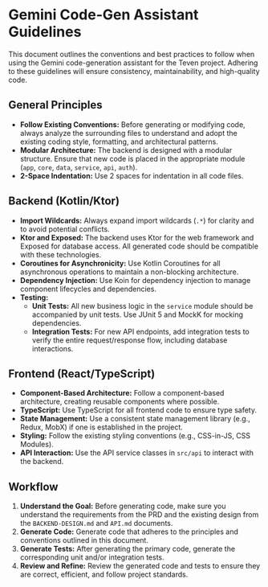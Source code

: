 
# Gemini Code-Gen Assistant Guidelines

This document outlines the conventions and best practices to follow when using the Gemini code-generation assistant for the Teven project. Adhering to these guidelines will ensure consistency, maintainability, and high-quality code.

## General Principles

- **Follow Existing Conventions:** Before generating or modifying code, always analyze the surrounding files to understand and adopt the existing coding style, formatting, and architectural patterns.
- **Modular Architecture:** The backend is designed with a modular structure. Ensure that new code is placed in the appropriate module (`app`, `core`, `data`, `service`, `api`, `auth`).
- **2-Space Indentation:** Use 2 spaces for indentation in all code files.

## Backend (Kotlin/Ktor)

- **Import Wildcards:** Always expand import wildcards (`.*`) for clarity and to avoid potential conflicts.
- **Ktor and Exposed:** The backend uses Ktor for the web framework and Exposed for database access. All generated code should be compatible with these technologies.
- **Coroutines for Asynchronicity:** Use Kotlin Coroutines for all asynchronous operations to maintain a non-blocking architecture.
- **Dependency Injection:** Use Koin for dependency injection to manage component lifecycles and dependencies.
- **Testing:**
  - **Unit Tests:** All new business logic in the `service` module should be accompanied by unit tests. Use JUnit 5 and MockK for mocking dependencies.
  - **Integration Tests:** For new API endpoints, add integration tests to verify the entire request/response flow, including database interactions.

## Frontend (React/TypeScript)

- **Component-Based Architecture:** Follow a component-based architecture, creating reusable components where possible.
- **TypeScript:** Use TypeScript for all frontend code to ensure type safety.
- **State Management:** Use a consistent state management library (e.g., Redux, MobX) if one is established in the project.
- **Styling:** Follow the existing styling conventions (e.g., CSS-in-JS, CSS Modules).
- **API Interaction:** Use the API service classes in `src/api` to interact with the backend.

## Workflow

1.  **Understand the Goal:** Before generating code, make sure you understand the requirements from the PRD and the existing design from the `BACKEND-DESIGN.md` and `API.md` documents.
2.  **Generate Code:** Generate code that adheres to the principles and conventions outlined in this document.
3.  **Generate Tests:** After generating the primary code, generate the corresponding unit and/or integration tests.
4.  **Review and Refine:** Review the generated code and tests to ensure they are correct, efficient, and follow project standards.
